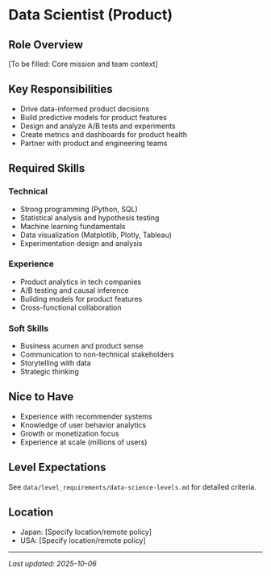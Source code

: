 # Data Scientist (Product)

## Role Overview
[To be filled: Core mission and team context]

## Key Responsibilities
- Drive data-informed product decisions
- Build predictive models for product features
- Design and analyze A/B tests and experiments
- Create metrics and dashboards for product health
- Partner with product and engineering teams

## Required Skills
### Technical
- Strong programming (Python, SQL)
- Statistical analysis and hypothesis testing
- Machine learning fundamentals
- Data visualization (Matplotlib, Plotly, Tableau)
- Experimentation design and analysis

### Experience
- Product analytics in tech companies
- A/B testing and causal inference
- Building models for product features
- Cross-functional collaboration

### Soft Skills
- Business acumen and product sense
- Communication to non-technical stakeholders
- Storytelling with data
- Strategic thinking

## Nice to Have
- Experience with recommender systems
- Knowledge of user behavior analytics
- Growth or monetization focus
- Experience at scale (millions of users)

## Level Expectations
See `data/level_requirements/data-science-levels.md` for detailed criteria.

## Location
- Japan: [Specify location/remote policy]
- USA: [Specify location/remote policy]

---
*Last updated: 2025-10-06*
